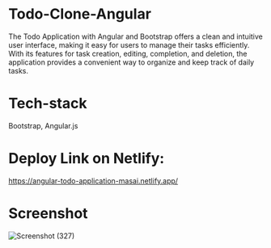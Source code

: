 # Todo-Clone-Angular
The Todo Application with Angular and Bootstrap offers a clean and intuitive user interface, making it easy for users to manage their tasks efficiently. With its features for task creation, editing, completion, and deletion, the application provides a convenient way to organize and keep track of daily tasks.
# Tech-stack
Bootstrap, Angular.js

# Deploy Link on Netlify:
https://angular-todo-application-masai.netlify.app/

# Screenshot
![Screenshot (327)](https://github.com/Pushpendra-1697/Todo-Clone-Angular/assets/104748364/172e4184-dc8e-4364-b6cf-fe8953ebbf7e)
